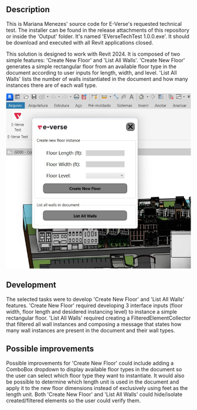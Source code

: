 ## Description

This is Mariana Menezes' source code for E-Verse's requested technical test. The installer can be found in the release attachments of this repository or inside the 'Output' folder. It's named 'EVerseTechTest 1.0.0.exe'. It should be download and executed with all Revit applications closed.

This solution is designed to work with Revit 2024. It is composed of two simple features: 'Create New Floor' and 'List All Walls'. 'Create New Floor' generates a simple rectangular floor from an available floor type in the document according to user inputs for length, width, and level. 'List All Walls' lists the number of walls instantiated in the document and how many instances there are of each wall type.

![Alt text](Image.jpg)

## Development

The selected tasks were to develop 'Create New Floor' and 'List All Walls' features. 'Create New Floor' required developing 3 interface inputs (floor width, floor length and desidered instancing level) to instance a simple rectangular floor.
'List All Walls' required creating a FilteredElementCollector that filtered all wall instances and composing a message that states how many wall instances are present in the document and their wall types.

## Possible improvements

Possible improvements for 'Create New Floor' could include adding a ComboBox dropdown to display available floor types in the document so the user can select which floor type they want to instantiate. It would also be possible to determine which length unit is used in the document and apply it to the new floor dimensions instead of exclusively using feet as the length unit.
Both 'Create New Floor' and 'List All Walls' could hide/isolate created/filtered elements so the user could verify them.
